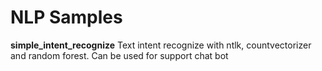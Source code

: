 # NLP Samples

**simple_intent_recognize**
Text intent recognize with ntlk, countvectorizer and random forest. Can be used for support chat bot

